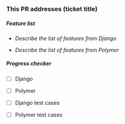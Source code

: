 ### This PR addresses (ticket title)

##### Feature list
* _Describe the list of features from Django_

* _Describe the list of features from Polymer_

##### Progress checker
- [ ] Django

- [ ] Polymer

- [ ] Django test cases

- [ ] Polymer test cases
